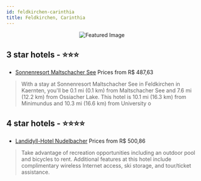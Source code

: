 ```yaml
---
id: feldkirchen-carinthia
title: Feldkirchen, Carinthia
---
```


<center><img src="https://i.travelapi.com/hotels/32000000/31370000/31361200/31361164/a95e9c2b_z.jpg" alt="Featured Image" /></center>


##  3 star hotels - ⭐️⭐️⭐️

-    [Sonnenresort Maltschacher See](https://us.hurb.com/hotels/feldkirchen/sonnenresort-maltschacher-see-JNP-JP340427?cmp=18055) Prices from R$ 487,63
   > With a stay at Sonnenresort Maltschacher See in Feldkirchen in Kaernten, you'll be 0.1 mi (0.1 km) from Maltschacher See and 7.6 mi (12.2 km) from Ossiacher Lake. This hotel is 10.1 mi (16.3 km) from Minimundus and 10.3 mi (16.6 km) from University o

##  4 star hotels - ⭐️⭐️⭐️⭐️

-    [Landidyll-Hotel Nudelbacher](https://us.hurb.com/hotels/feldkirchen/landidyll-hotel-nudelbacher-JNP-JP722716?cmp=18055) Prices from R$ 500,86
   > Take advantage of recreation opportunities including an outdoor pool and bicycles to rent. Additional features at this hotel include complimentary wireless Internet access, ski storage, and tour/ticket assistance.
